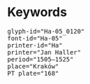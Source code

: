 # Keywords
<pre>
glyph-id="Ha-05_0120"
font-id="Ha-05"
printer-id="Ha"
printer="Jan Haller"
period="1505–1525"
place="Kraków"
PT plate="168"
</pre>
